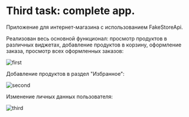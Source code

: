 # Third task: complete app. 

Приложение для интернет-магазина с использованием FakeStoreApi.

Реализован весь основной функционал: просмотр продуктов в различных виджетах, добавление продуктов в корзину, оформление заказа, просмотр всех оформленных заказов:

![first](https://user-images.githubusercontent.com/92734231/236697042-c0d52e77-f327-4275-8554-dfefc4fcb9c7.gif)

Добавление продуктов в раздел "Избранное":

![second](https://user-images.githubusercontent.com/92734231/236696261-f95d3af2-0bfe-4c2c-a26b-aed6e9dd4cc3.gif)

Изменение личных данных пользователя:

![third](https://user-images.githubusercontent.com/92734231/236696438-43d1c944-103d-4033-97f6-62908087e1c4.gif)

